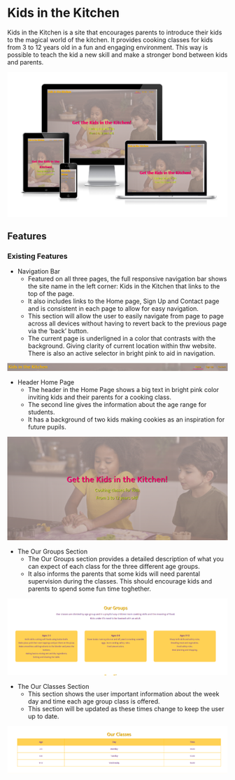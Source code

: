 # Kids in the Kitchen

Kids in the Kitchen is a site that encourages parents to introduce their kids to the magical world of the kitchen. It provides cooking classes for kids from 3 to 12 years old in a fun and engaging environment. This way is possible to teach the kid a new skill and make a stronger bond between kids and parents.

![Mockup image](assets/images/mockup.PNG)

## **Features**

### **Existing Features**

* Navigation Bar
  - Featured on all three pages, the full responsive navigation bar shows the site name in the left corner: Kids in the Kitchen that links to the top of the page.
  - It also includes links to the Home page, Sign Up and Contact page and is consistent in each page to allow for easy navigation.
  - This section will allow the user to easily navigate from page to page across all devices without having to revert back to the previous page via the ‘back’ button.
  - The current page is underligned in a color that contrasts with the background. Giving clarity of current location within thw website. There is also an active selector in bright pink to aid in navigation.

![Navigation Bar Sample](assets/images/feature-bar.PNG)

* Header Home Page
  - The header in the Home Page shows a big text in bright pink color inviting kids and their parents for a cooking class.
  - The second line gives the information about the age range for students.
  - It has a background of two kids making cookies as an inspiration for future pupils.

![Header Home Page](assets/images/header-home.PNG)

* The Our Groups Section
  - The Our Groups section provides a detailed description of what you can expect of each class for the three different age groups.
  - It also informs the parents that some kids will need parental supervision during the classes. This should encourage kids and parents to spend some fun time toghether.

![Our Groups Section Home Page](assets/images/groups.PNG)

* The Our Classes Section
  - This section shows the user important information about the week day and time each age group class is offered.
  - This section will be updated as these times change to keep the user up to date.

![Our Classes Section Home Page](assets/images/classes.PNG)  








